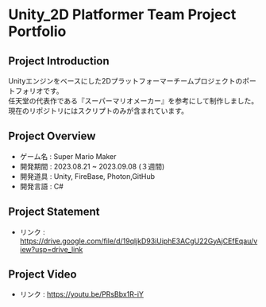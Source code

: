 # Unity_2D Platformer Team Project Portfolio
## Project Introduction
Unityエンジンをベースにした2Dプラットフォーマーチームプロジェクトのポートフォリオです。
<br/>任天堂の代表作である『スーパーマリオメーカー』を参考にして制作しました。
<br/>現在のリポジトリにはスクリプトのみが含まれています。

## Project Overview
- ゲーム名 : Super Mario Maker
- 開発期間 : 2023.08.21 ~ 2023.09.08 (３週間)
- 開発道具 : Unity, FireBase, Photon,GitHub
- 開発言語 : C#

## Project Statement
- リンク : https://drive.google.com/file/d/19qljkD93iUiphE3ACgU22GyAjCEfEqau/view?usp=drive_link

## Project Video
- リンク : https://youtu.be/PRsBbx1R-iY
